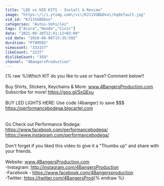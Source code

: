 ```yaml
---
title: "LED vs HID KITS - Install & Review"
image: "https:\/\/i.ytimg.com\/vi\/KJ11VGBbDvo\/hqdefault.jpg"
vid_id: "KJ11VGBbDvo"
categories: "Autos-Vehicles"
tags: ["Acura","Honda","Civic"]
date: "2021-09-20T12:41:12+03:00"
vid_date: "2018-06-06T15:35:59Z"
duration: "PT4M58S"
viewcount: "333157"
likeCount: "2237"
dislikeCount: "359"
channel: "4BangersProduction"
---
```

{% raw %}Which KIT do you like to use or have? Comment below!!<br /><br />Buy Shirts, Stickers, Keychains &amp; More: www.4BangersProduction.com<br />Subscribe for more! <a rel="nofollow" target="blank" href="https://goo.gl/SsQExu">https://goo.gl/SsQExu</a><br /><br />BUY LED LIGHTS HERE: Use code (4banger) to save $$$<br /><a rel="nofollow" target="blank" href="https://performancebodega.bigcartel.com">https://performancebodega.bigcartel.com</a><br /><br /><br />Go Check out Performance Bodega: <br /><a rel="nofollow" target="blank" href="https://www.facebook.com/performancebodega/">https://www.facebook.com/performancebodega/</a><br /><a rel="nofollow" target="blank" href="https://www.instagram.com/performancebodega/">https://www.instagram.com/performancebodega/</a><br /><br />Don't forget if you liked this video to give it a &quot;Thumbs up&quot; and share with your friends.<br /><br />Website: www.4BangersProduction.com<br />-Instagram: <a rel="nofollow" target="blank" href="http://instagram.com/4BangersProduction">http://instagram.com/4BangersProduction</a><br />-Facebook - <a rel="nofollow" target="blank" href="https://www.facebook.com/4Bangersproduction">https://www.facebook.com/4Bangersproduction</a><br />-Twitter: <a rel="nofollow" target="blank" href="https://twitter.com/4BangersProd">https://twitter.com/4BangersProd</a>{% endraw %}
